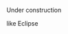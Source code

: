 Under construction

like Eclipse
<!-- <p align="center"><img src="http://i.imgur.com/lhG27Le.png"/></p>
# pear-dark-syntax
Fresh and juicy pear, dazzling sunlight, and blue sky.

The light version is [here](https://atom.io/themes/pear-syntax)

![Sample](http://i.imgur.com/oxE0JpV.png)
> The font used in this screenshot is [DejaVu sans mono](http://dejavu-fonts.org/wiki/Main_Page).

## HTML
![html](http://i.imgur.com/ncVUhdY.png)

## less
![less](http://i.imgur.com/7wNjsX2.png)

## JavaScript
![javascript](http://i.imgur.com/oIP1KNS.png)
> The font used in these screenshots is [Hack](http://sourcefoundry.org/hack/). -->
